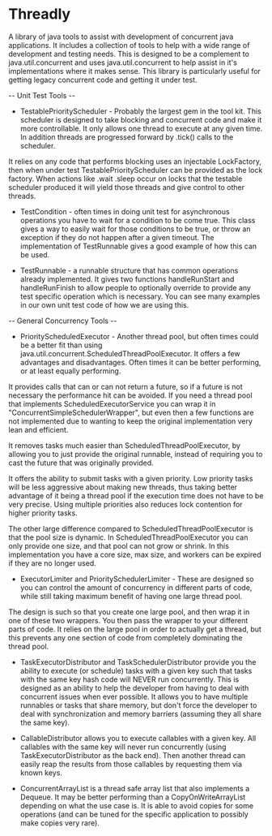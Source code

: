 Threadly
========

A library of java tools to assist with development of concurrent java applications. It includes a collection of tools to help with a wide range of development and testing needs. This is designed to be a complement to java.util.concurrent and uses java.util.concurrent to help assist in it's implementations where it makes sense. This library is particularly useful for getting legacy concurrent code and getting it under test.

-- Unit Test Tools --

*    TestablePriorityScheduler - Probably the largest gem in the tool kit. This scheduler is designed to take blocking and concurrent code and make it more controllable. It only allows one thread to execute at any given time. In addition threads are progressed forward by .tick() calls to the scheduler.

It relies on any code that performs blocking uses an injectable LockFactory, then when under test TestablePriorityScheduler can be provided as the lock factory. When actions like .wait .sleep occur on locks that the testable scheduler produced it will yield those threads and give control to other threads.

*    TestCondition - often times in doing unit test for asynchronous operations you have to wait for a condition to be come true. This class gives a way to easily wait for those conditions to be true, or throw an exception if they do not happen after a given timeout. The implementation of TestRunnable gives a good example of how this can be used.

*    TestRunnable - a runnable structure that has common operations already implemented. It gives two functions handleRunStart and handleRunFinish to allow people to optionally override to provide any test specific operation which is necessary. You can see many examples in our own unit test code of how we are using this.

-- General Concurrency Tools --

*    PriorityScheduledExecutor - Another thread pool, but often times could be a better fit than using java.util.concurrent.ScheduledThreadPoolExecutor. It offers a few advantages and disadvantages. Often times it can be better performing, or at least equally performing.

It provides calls that can or can not return a future, so if a future is not necessary the performance hit can be avoided. If you need a thread pool that implements ScheduledExecutorService you can wrap it in "ConcurrentSimpleSchedulerWrapper", but even then a few functions are not implemented due to wanting to keep the original implementation very lean and efficient.

It removes tasks much easier than ScheduledThreadPoolExecutor, by allowing you to just provide the original runnable, instead of requiring you to cast the future that was originally provided.

It offers the ability to submit tasks with a given priority. Low priority tasks will be less aggressive about making new threads, thus taking better advantage of it being a thread pool if the execution time does not have to be very precise. Using multiple priorities also reduces lock contention for higher priority tasks.

The other large difference compared to ScheduledThreadPoolExecutor is that the pool size is dynamic. In ScheduledThreadPoolExecutor you can only provide one size, and that pool can not grow or shrink. In this implementation you have a core size, max size, and workers can be expired if they are no longer used.

* ExecutorLimiter and PrioritySchedulerLimiter - These are designed so you can control the amount of concurrency in different parts of code, while still taking maximum benefit of having one large thread pool.

The design is such so that you create one large pool, and then wrap it in one of these two wrappers.  You then pass the wrapper to your different parts of code.  It relies on the large pool in order to actually get a thread, but this prevents any one section of code from completely dominating the thread pool.

*    TaskExecutorDistributor and TaskSchedulerDistributor provide you the ability to execute (or schedule) tasks with a given key such that tasks with the same key hash code will NEVER run concurrently. This is designed as an ability to help the developer from having to deal with concurrent issues when ever possible. It allows you to have multiple runnables or tasks that share memory, but don't force the developer to deal with synchronization and memory barriers (assuming they all share the same key).

*    CallableDistributor allows you to execute callables with a given key. All callables with the same key will never run concurrently (using TaskExecutorDistributor as the back end). Then another thread can easily reap the results from those callables by requesting them via known keys.

*    ConcurrentArrayList is a thread safe array list that also implements a Dequeue. It may be better performing than a CopyOnWriteArrayList depending on what the use case is. It is able to avoid copies for some operations (and can be tuned for the specific application to possibly make copies very rare).
